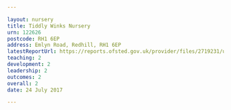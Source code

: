 ```yaml
---

layout: nursery
title: Tiddly Winks Nursery
urn: 122626
postcode: RH1 6EP
address: Emlyn Road, Redhill, RH1 6EP
latestReportUrl: https://reports.ofsted.gov.uk/provider/files/2719231/urn/122626.pdf
teaching: 2
development: 2
leadership: 2
outcomes: 2
overall: 2
date: 24 July 2017

---
```


